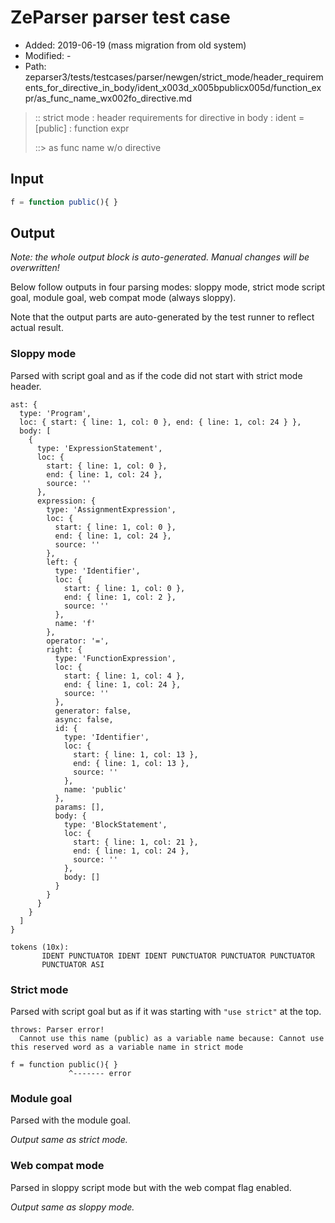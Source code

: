 # ZeParser parser test case

- Added: 2019-06-19 (mass migration from old system)
- Modified: -
- Path: zeparser3/tests/testcases/parser/newgen/strict_mode/header_requirements_for_directive_in_body/ident_x003d_x005bpublicx005d/function_expr/as_func_name_wx002fo_directive.md

> :: strict mode : header requirements for directive in body : ident = [public] : function expr
>
> ::> as func name w/o directive

## Input

`````js
f = function public(){ }
`````

## Output

_Note: the whole output block is auto-generated. Manual changes will be overwritten!_

Below follow outputs in four parsing modes: sloppy mode, strict mode script goal, module goal, web compat mode (always sloppy).

Note that the output parts are auto-generated by the test runner to reflect actual result.

### Sloppy mode

Parsed with script goal and as if the code did not start with strict mode header.

`````
ast: {
  type: 'Program',
  loc: { start: { line: 1, col: 0 }, end: { line: 1, col: 24 } },
  body: [
    {
      type: 'ExpressionStatement',
      loc: {
        start: { line: 1, col: 0 },
        end: { line: 1, col: 24 },
        source: ''
      },
      expression: {
        type: 'AssignmentExpression',
        loc: {
          start: { line: 1, col: 0 },
          end: { line: 1, col: 24 },
          source: ''
        },
        left: {
          type: 'Identifier',
          loc: {
            start: { line: 1, col: 0 },
            end: { line: 1, col: 2 },
            source: ''
          },
          name: 'f'
        },
        operator: '=',
        right: {
          type: 'FunctionExpression',
          loc: {
            start: { line: 1, col: 4 },
            end: { line: 1, col: 24 },
            source: ''
          },
          generator: false,
          async: false,
          id: {
            type: 'Identifier',
            loc: {
              start: { line: 1, col: 13 },
              end: { line: 1, col: 13 },
              source: ''
            },
            name: 'public'
          },
          params: [],
          body: {
            type: 'BlockStatement',
            loc: {
              start: { line: 1, col: 21 },
              end: { line: 1, col: 24 },
              source: ''
            },
            body: []
          }
        }
      }
    }
  ]
}

tokens (10x):
       IDENT PUNCTUATOR IDENT IDENT PUNCTUATOR PUNCTUATOR PUNCTUATOR
       PUNCTUATOR ASI
`````

### Strict mode

Parsed with script goal but as if it was starting with `"use strict"` at the top.

`````
throws: Parser error!
  Cannot use this name (public) as a variable name because: Cannot use this reserved word as a variable name in strict mode

f = function public(){ }
             ^------- error
`````


### Module goal

Parsed with the module goal.

_Output same as strict mode._

### Web compat mode

Parsed in sloppy script mode but with the web compat flag enabled.

_Output same as sloppy mode._
